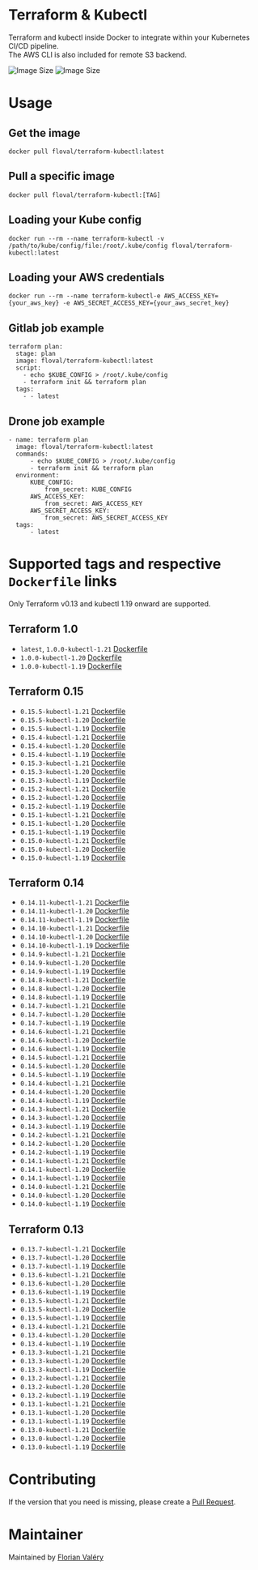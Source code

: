# Terraform & Kubectl
Terraform and kubectl inside Docker to integrate within your Kubernetes CI/CD pipeline.  
The AWS CLI is also included for remote S3 backend.

![Image Size](https://img.shields.io/docker/pulls/floval/terraform-kubectl "Image Size") ![Image Size](https://img.shields.io/docker/image-size/floval/terraform-kubectl/latest "Image Size")

# Usage
## Get the image
```
docker pull floval/terraform-kubectl:latest
```
## Pull a specific image
```
docker pull floval/terraform-kubectl:[TAG]
```
## Loading your Kube config
```
docker run --rm --name terraform-kubectl -v /path/to/kube/config/file:/root/.kube/config floval/terraform-kubectl:latest
```

## Loading your AWS credentials
```
docker run --rm --name terraform-kubectl-e AWS_ACCESS_KEY={your_aws_key} -e AWS_SECRET_ACCESS_KEY={your_aws_secret_key}
```
## Gitlab job example
```
terraform plan:
  stage: plan
  image: floval/terraform-kubectl:latest
  script:
    - echo $KUBE_CONFIG > /root/.kube/config
    - terraform init && terraform plan
  tags:
    - - latest
```

## Drone job example
```
- name: terraform plan
  image: floval/terraform-kubectl:latest
  commands:
      - echo $KUBE_CONFIG > /root/.kube/config
      - terraform init && terraform plan
  environment:
      KUBE_CONFIG:
          from_secret: KUBE_CONFIG
      AWS_ACCESS_KEY:
          from_secret: AWS_ACCESS_KEY
      AWS_SECRET_ACCESS_KEY:
          from_secret: AWS_SECRET_ACCESS_KEY
  tags:
      - latest
```
# Supported tags and respective `Dockerfile` links

Only Terraform v0.13 and kubectl 1.19 onward are supported.

## Terraform 1.0
* `latest`, `1.0.0-kubectl-1.21` [Dockerfile](https://github.com/FlorianValery/terraform-kubectl/blob/master/terraform1.0/terraform1.0.0/kubectl1.21)
* `1.0.0-kubectl-1.20` [Dockerfile](https://github.com/FlorianValery/terraform-kubectl/blob/master/terraform1.0/terraform1.0.0/kubectl1.20)
* `1.0.0-kubectl-1.19` [Dockerfile](https://github.com/FlorianValery/terraform-kubectl/blob/master/terraform1.0/terraform1.0.0/kubectl1.19)
## Terraform 0.15
* `0.15.5-kubectl-1.21` [Dockerfile](https://github.com/FlorianValery/terraform-kubectl/blob/master/terraform0.15/terraform0.15.5/kubectl1.21)
* `0.15.5-kubectl-1.20` [Dockerfile](https://github.com/FlorianValery/terraform-kubectl/blob/master/terraform0.15/terraform0.15.5/kubectl1.20)
* `0.15.5-kubectl-1.19` [Dockerfile](https://github.com/FlorianValery/terraform-kubectl/blob/master/terraform0.15/terraform0.15.5/kubectl1.19)
* `0.15.4-kubectl-1.21` [Dockerfile](https://github.com/FlorianValery/terraform-kubectl/blob/master/terraform0.15/terraform0.15.4/kubectl1.21)
* `0.15.4-kubectl-1.20` [Dockerfile](https://github.com/FlorianValery/terraform-kubectl/blob/master/terraform0.15/terraform0.15.4/kubectl1.20)
* `0.15.4-kubectl-1.19` [Dockerfile](https://github.com/FlorianValery/terraform-kubectl/blob/master/terraform0.15/terraform0.15.4/kubectl1.19)
* `0.15.3-kubectl-1.21` [Dockerfile](https://github.com/FlorianValery/terraform-kubectl/blob/master/terraform0.15/terraform0.15.3/kubectl1.21)
* `0.15.3-kubectl-1.20` [Dockerfile](https://github.com/FlorianValery/terraform-kubectl/blob/master/terraform0.15/terraform0.15.3/kubectl1.20)
* `0.15.3-kubectl-1.19` [Dockerfile](https://github.com/FlorianValery/terraform-kubectl/blob/master/terraform0.15/terraform0.15.3/kubectl1.19)
* `0.15.2-kubectl-1.21` [Dockerfile](https://github.com/FlorianValery/terraform-kubectl/blob/master/terraform0.15/terraform0.15.2/kubectl1.21)
* `0.15.2-kubectl-1.20` [Dockerfile](https://github.com/FlorianValery/terraform-kubectl/blob/master/terraform0.15/terraform0.15.2/kubectl1.20)
* `0.15.2-kubectl-1.19` [Dockerfile](https://github.com/FlorianValery/terraform-kubectl/blob/master/terraform0.15/terraform0.15.2/kubectl1.19)
* `0.15.1-kubectl-1.21` [Dockerfile](https://github.com/FlorianValery/terraform-kubectl/blob/master/terraform0.15/terraform0.15.1/kubectl1.21)
* `0.15.1-kubectl-1.20` [Dockerfile](https://github.com/FlorianValery/terraform-kubectl/blob/master/terraform0.15/terraform0.15.1/kubectl1.20)
* `0.15.1-kubectl-1.19` [Dockerfile](https://github.com/FlorianValery/terraform-kubectl/blob/master/terraform0.15/terraform0.15.1/kubectl1.19)
* `0.15.0-kubectl-1.21` [Dockerfile](https://github.com/FlorianValery/terraform-kubectl/blob/master/terraform0.15/terraform0.15.0/kubectl1.21)
* `0.15.0-kubectl-1.20` [Dockerfile](https://github.com/FlorianValery/terraform-kubectl/blob/master/terraform0.15/terraform0.15.0/kubectl1.20)
* `0.15.0-kubectl-1.19` [Dockerfile](https://github.com/FlorianValery/terraform-kubectl/blob/master/terraform0.15/terraform0.15.0/kubectl1.19)
## Terraform 0.14
* `0.14.11-kubectl-1.21` [Dockerfile](https://github.com/FlorianValery/terraform-kubectl/blob/master/terraform0.14/terraform0.14.11/kubectl1.21)
* `0.14.11-kubectl-1.20` [Dockerfile](https://github.com/FlorianValery/terraform-kubectl/blob/master/terraform0.14/terraform0.14.11/kubectl1.20)
* `0.14.11-kubectl-1.19` [Dockerfile](https://github.com/FlorianValery/terraform-kubectl/blob/master/terraform0.14/terraform0.14.11/kubectl1.19)
* `0.14.10-kubectl-1.21` [Dockerfile](https://github.com/FlorianValery/terraform-kubectl/blob/master/terraform0.14/terraform0.14.10/kubectl1.21)
* `0.14.10-kubectl-1.20` [Dockerfile](https://github.com/FlorianValery/terraform-kubectl/blob/master/terraform0.14/terraform0.14.10/kubectl1.20)
* `0.14.10-kubectl-1.19` [Dockerfile](https://github.com/FlorianValery/terraform-kubectl/blob/master/terraform0.14/terraform0.14.10/kubectl1.19)
* `0.14.9-kubectl-1.21` [Dockerfile](https://github.com/FlorianValery/terraform-kubectl/blob/master/terraform0.14/terraform0.14.9/kubectl1.21)
* `0.14.9-kubectl-1.20` [Dockerfile](https://github.com/FlorianValery/terraform-kubectl/blob/master/terraform0.14/terraform0.14.9/kubectl1.20)
* `0.14.9-kubectl-1.19` [Dockerfile](https://github.com/FlorianValery/terraform-kubectl/blob/master/terraform0.14/terraform0.14.9/kubectl1.19)
* `0.14.8-kubectl-1.21` [Dockerfile](https://github.com/FlorianValery/terraform-kubectl/blob/master/terraform0.14/terraform0.14.8/kubectl1.21)
* `0.14.8-kubectl-1.20` [Dockerfile](https://github.com/FlorianValery/terraform-kubectl/blob/master/terraform0.14/terraform0.14.8/kubectl1.20)
* `0.14.8-kubectl-1.19` [Dockerfile](https://github.com/FlorianValery/terraform-kubectl/blob/master/terraform0.14/terraform0.14.8/kubectl1.19)
* `0.14.7-kubectl-1.21` [Dockerfile](https://github.com/FlorianValery/terraform-kubectl/blob/master/terraform0.14/terraform0.14.7/kubectl1.21)
* `0.14.7-kubectl-1.20` [Dockerfile](https://github.com/FlorianValery/terraform-kubectl/blob/master/terraform0.14/terraform0.14.7/kubectl1.20)
* `0.14.7-kubectl-1.19` [Dockerfile](https://github.com/FlorianValery/terraform-kubectl/blob/master/terraform0.14/terraform0.14.7/kubectl1.19)
* `0.14.6-kubectl-1.21` [Dockerfile](https://github.com/FlorianValery/terraform-kubectl/blob/master/terraform0.14/terraform0.14.6/kubectl1.21)
* `0.14.6-kubectl-1.20` [Dockerfile](https://github.com/FlorianValery/terraform-kubectl/blob/master/terraform0.14/terraform0.14.6/kubectl1.20)
* `0.14.6-kubectl-1.19` [Dockerfile](https://github.com/FlorianValery/terraform-kubectl/blob/master/terraform0.14/terraform0.14.6/kubectl1.19)
* `0.14.5-kubectl-1.21` [Dockerfile](https://github.com/FlorianValery/terraform-kubectl/blob/master/terraform0.14/terraform0.14.5/kubectl1.21)
* `0.14.5-kubectl-1.20` [Dockerfile](https://github.com/FlorianValery/terraform-kubectl/blob/master/terraform0.14/terraform0.14.5/kubectl1.20)
* `0.14.5-kubectl-1.19` [Dockerfile](https://github.com/FlorianValery/terraform-kubectl/blob/master/terraform0.14/terraform0.14.5/kubectl1.19)
* `0.14.4-kubectl-1.21` [Dockerfile](https://github.com/FlorianValery/terraform-kubectl/blob/master/terraform0.14/terraform0.14.4/kubectl1.21)
* `0.14.4-kubectl-1.20` [Dockerfile](https://github.com/FlorianValery/terraform-kubectl/blob/master/terraform0.14/terraform0.14.4/kubectl1.20)
* `0.14.4-kubectl-1.19` [Dockerfile](https://github.com/FlorianValery/terraform-kubectl/blob/master/terraform0.14/terraform0.14.4/kubectl1.19)
* `0.14.3-kubectl-1.21` [Dockerfile](https://github.com/FlorianValery/terraform-kubectl/blob/master/terraform0.14/terraform0.14.3/kubectl1.21)
* `0.14.3-kubectl-1.20` [Dockerfile](https://github.com/FlorianValery/terraform-kubectl/blob/master/terraform0.14/terraform0.14.3/kubectl1.20)
* `0.14.3-kubectl-1.19` [Dockerfile](https://github.com/FlorianValery/terraform-kubectl/blob/master/terraform0.14/terraform0.14.3/kubectl1.19)
* `0.14.2-kubectl-1.21` [Dockerfile](https://github.com/FlorianValery/terraform-kubectl/blob/master/terraform0.14/terraform0.14.2/kubectl1.21)
* `0.14.2-kubectl-1.20` [Dockerfile](https://github.com/FlorianValery/terraform-kubectl/blob/master/terraform0.14/terraform0.14.2/kubectl1.20)
* `0.14.2-kubectl-1.19` [Dockerfile](https://github.com/FlorianValery/terraform-kubectl/blob/master/terraform0.14/terraform0.14.2/kubectl1.19)
* `0.14.1-kubectl-1.21` [Dockerfile](https://github.com/FlorianValery/terraform-kubectl/blob/master/terraform0.14/terraform0.14.1/kubectl1.21)
* `0.14.1-kubectl-1.20` [Dockerfile](https://github.com/FlorianValery/terraform-kubectl/blob/master/terraform0.14/terraform0.14.1/kubectl1.20)
* `0.14.1-kubectl-1.19` [Dockerfile](https://github.com/FlorianValery/terraform-kubectl/blob/master/terraform0.14/terraform0.14.1/kubectl1.19)
* `0.14.0-kubectl-1.21` [Dockerfile](https://github.com/FlorianValery/terraform-kubectl/blob/master/terraform0.14/terraform0.14.0/kubectl1.21)
* `0.14.0-kubectl-1.20` [Dockerfile](https://github.com/FlorianValery/terraform-kubectl/blob/master/terraform0.14/terraform0.14.0/kubectl1.20)
* `0.14.0-kubectl-1.19` [Dockerfile](https://github.com/FlorianValery/terraform-kubectl/blob/master/terraform0.14/terraform0.14.0/kubectl1.19)
## Terraform 0.13
* `0.13.7-kubectl-1.21` [Dockerfile](https://github.com/FlorianValery/terraform-kubectl/blob/master/terraform0.13/terraform0.13.7/kubectl1.21)
* `0.13.7-kubectl-1.20` [Dockerfile](https://github.com/FlorianValery/terraform-kubectl/blob/master/terraform0.13/terraform0.13.7/kubectl1.20)
* `0.13.7-kubectl-1.19` [Dockerfile](https://github.com/FlorianValery/terraform-kubectl/blob/master/terraform0.13/terraform0.13.7/kubectl1.19)
* `0.13.6-kubectl-1.21` [Dockerfile](https://github.com/FlorianValery/terraform-kubectl/blob/master/terraform0.13/terraform0.13.6/kubectl1.21)
* `0.13.6-kubectl-1.20` [Dockerfile](https://github.com/FlorianValery/terraform-kubectl/blob/master/terraform0.13/terraform0.13.6/kubectl1.20)
* `0.13.6-kubectl-1.19` [Dockerfile](https://github.com/FlorianValery/terraform-kubectl/blob/master/terraform0.13/terraform0.13.6/kubectl1.19)
* `0.13.5-kubectl-1.21` [Dockerfile](https://github.com/FlorianValery/terraform-kubectl/blob/master/terraform0.13/terraform0.13.5/kubectl1.21)
* `0.13.5-kubectl-1.20` [Dockerfile](https://github.com/FlorianValery/terraform-kubectl/blob/master/terraform0.13/terraform0.13.5/kubectl1.20)
* `0.13.5-kubectl-1.19` [Dockerfile](https://github.com/FlorianValery/terraform-kubectl/blob/master/terraform0.13/terraform0.13.5/kubectl1.19)
* `0.13.4-kubectl-1.21` [Dockerfile](https://github.com/FlorianValery/terraform-kubectl/blob/master/terraform0.13/terraform0.13.4/kubectl1.21)
* `0.13.4-kubectl-1.20` [Dockerfile](https://github.com/FlorianValery/terraform-kubectl/blob/master/terraform0.13/terraform0.13.4/kubectl1.20)
* `0.13.4-kubectl-1.19` [Dockerfile](https://github.com/FlorianValery/terraform-kubectl/blob/master/terraform0.13/terraform0.13.4/kubectl1.19)
* `0.13.3-kubectl-1.21` [Dockerfile](https://github.com/FlorianValery/terraform-kubectl/blob/master/terraform0.13/terraform0.13.3/kubectl1.21)
* `0.13.3-kubectl-1.20` [Dockerfile](https://github.com/FlorianValery/terraform-kubectl/blob/master/terraform0.13/terraform0.13.3/kubectl1.20)
* `0.13.3-kubectl-1.19` [Dockerfile](https://github.com/FlorianValery/terraform-kubectl/blob/master/terraform0.13/terraform0.13.3/kubectl1.19)
* `0.13.2-kubectl-1.21` [Dockerfile](https://github.com/FlorianValery/terraform-kubectl/blob/master/terraform0.13/terraform0.13.2/kubectl1.21)
* `0.13.2-kubectl-1.20` [Dockerfile](https://github.com/FlorianValery/terraform-kubectl/blob/master/terraform0.13/terraform0.13.2/kubectl1.20)
* `0.13.2-kubectl-1.19` [Dockerfile](https://github.com/FlorianValery/terraform-kubectl/blob/master/terraform0.13/terraform0.13.2/kubectl1.19)
* `0.13.1-kubectl-1.21` [Dockerfile](https://github.com/FlorianValery/terraform-kubectl/blob/master/terraform0.13/terraform0.13.1/kubectl1.21)
* `0.13.1-kubectl-1.20` [Dockerfile](https://github.com/FlorianValery/terraform-kubectl/blob/master/terraform0.13/terraform0.13.1/kubectl1.20)
* `0.13.1-kubectl-1.19` [Dockerfile](https://github.com/FlorianValery/terraform-kubectl/blob/master/terraform0.13/terraform0.13.1/kubectl1.19)
* `0.13.0-kubectl-1.21` [Dockerfile](https://github.com/FlorianValery/terraform-kubectl/blob/master/terraform0.13/terraform0.13.0/kubectl1.21)
* `0.13.0-kubectl-1.20` [Dockerfile](https://github.com/FlorianValery/terraform-kubectl/blob/master/terraform0.13/terraform0.13.0/kubectl1.20)
* `0.13.0-kubectl-1.19` [Dockerfile](https://github.com/FlorianValery/terraform-kubectl/blob/master/terraform0.13/terraform0.13.0/kubectl1.19)

# Contributing
If the version that you need is missing, please create a [Pull Request](https://github.com/FlorianValery/terraform-kubectl/pulls).

# Maintainer

Maintained by [Florian Valéry](https://www.lebureau.dev)
